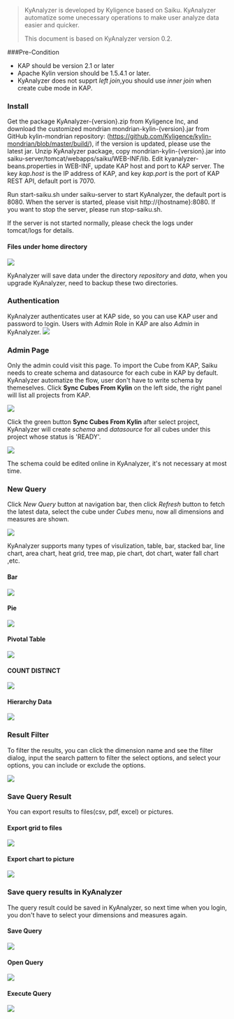> KyAnalyzer is developed by Kyligence based on Saiku. KyAnalyzer automatize some unecessary operations to make user analyze data easier and quicker.
>
> This document is based on KyAnalyzer version 0.2.

###Pre-Condition
* KAP should be version 2.1 or later
* Apache Kylin version should be 1.5.4.1 or later.
* KyAnalyzer does not supprt *left join*,you should use *inner join* when create cube mode in KAP.

### Install
Get the package KyAnalyzer-{version}.zip from Kyligence Inc, and download the customized mondrian mondrian-kylin-{version}.jar from GitHub kylin-mondrian repository: (https://github.com/Kyligence/kylin-mondrian/blob/master/build/), if the version is updated, please use the latest jar.
Unzip KyAnalyzer package, copy mondrian-kylin-{version}.jar into saiku-server/tomcat/webapps/saiku/WEB-INF/lib.
Edit kyanalyzer-beans.properties in WEB-INF, update KAP host and port to KAP server. The key *kap.host* is the IP address of KAP, and key *kap.port* is the port of KAP REST API, default port is 7070.

Run start-saiku.sh under saiku-server to start KyAnalyzer, the default port is 8080. When the server is started, please visit http://{hostname}:8080. If you want to stop the server, please run stop-saiku.sh.

 If the server is not started normally, please check the logs under tomcat/logs for details.


#### Files under home directory

![](/images/integration/kyanalyzer/server_dir.png)


KyAnalyzer will save data under the directory *repository* and *data*, when you upgrade  KyAnalyzer, need to backup these two directories.

### Authentication
KyAnalyzer authenticates user at KAP side, so you can use KAP user and password to login. Users with *Admin* Role in KAP are also *Admin* in KyAnalyzer.
![](/images/integration/kyanalyzer/analyzer_login.png)

### Admin Page
Only the admin could visit this page.
To import the Cube from KAP, Saiku needs to create schema and datasource for each cube in KAP by default. KyAnalyzer automatize the flow, user don't have to write schema by themeselves.
Click **Sync Cubes From Kylin** on the left side, the right panel will list all projects from KAP.

![](/images/integration/kyanalyzer/admin_sync.png)

Click the green button **Sync Cubes From Kylin** after select project, KyAnalyzer will create *schema* and *datasource* for all cubes under this project whose status is 'READY'.

![](/images/integration/kyanalyzer/sync_done_tip.png)

The schema could be edited online in KyAnalyzer, it's not necessary at most time.

### New Query
Click *New Query* button at navigation bar, then click *Refresh* button to fetch the latest data, select the cube under *Cubes* menu, now all dimensions and measures are shown.

![](/images/integration/kyanalyzer/cube_refresh.png)

KyAnalyzer supports many types of visulization, table, bar, stacked bar, line chart, area chart, heat grid, tree map, pie chart, dot chart, water fall chart ,etc.

#### Bar
![](/images/integration/kyanalyzer/bar_chart.png)

#### Pie
![](/images/integration/kyanalyzer/pie_chart.png)

#### Pivotal Table
![](/images/integration/kyanalyzer/pivotal_table.png)

#### COUNT DISTINCT
![](/images/integration/kyanalyzer/count_distinct.png)

#### Hierarchy Data
![](/images/integration/kyanalyzer/hierarchy_table.png)


### Result Filter
To filter the results, you can click the dimension name and see the filter dialog, input the search pattern to filter the select options, and select your options, you can include or exclude the options.

![](/images/integration/kyanalyzer/filter.png)

### Save Query Result
You can export results to files(csv, pdf, excel) or pictures.

#### Export grid to files
![](/images/integration/kyanalyzer/export_table.png)

#### Export chart to picture
![](/images/integration/kyanalyzer/export_image.png)

### Save query results in KyAnalyzer
The query result could be saved in KyAnalyzer, so next time when you login, you don't have to select your dimensions and measures again.

#### Save Query
![](/images/integration/kyanalyzer/save_query.png)

#### Open Query
![](/images/integration/kyanalyzer/open_query.png)

#### Execute Query
![](/images/integration/kyanalyzer/execute_query.png)






